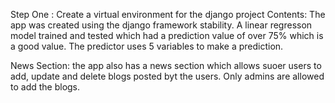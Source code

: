 Step One : Create a virtual environment for the django project
Contents: The app was created using the django framework stability. A linear regresson model trained and tested which had a prediction value of over 75% which is a good value.
The predictor uses 5 variables to make a prediction.

News Section: the app also has a news section which allows suoer users to add, update and delete blogs posted byt the users. Only admins are allowed to add the blogs.
